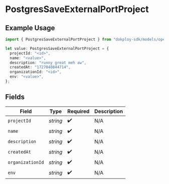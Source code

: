 # PostgresSaveExternalPortProject

## Example Usage

```typescript
import { PostgresSaveExternalPortProject } from "dokploy-sdk/models/operations";

let value: PostgresSaveExternalPortProject = {
  projectId: "<id>",
  name: "<value>",
  description: "runny great meh aw",
  createdAt: "1727040844714",
  organizationId: "<id>",
  env: "<value>",
};
```

## Fields

| Field              | Type               | Required           | Description        |
| ------------------ | ------------------ | ------------------ | ------------------ |
| `projectId`        | *string*           | :heavy_check_mark: | N/A                |
| `name`             | *string*           | :heavy_check_mark: | N/A                |
| `description`      | *string*           | :heavy_check_mark: | N/A                |
| `createdAt`        | *string*           | :heavy_check_mark: | N/A                |
| `organizationId`   | *string*           | :heavy_check_mark: | N/A                |
| `env`              | *string*           | :heavy_check_mark: | N/A                |